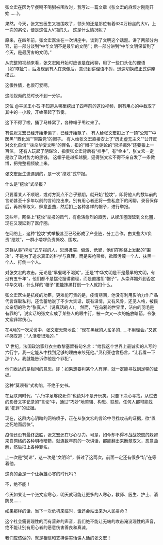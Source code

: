 

张文宏在因为早餐喝不喝粥被围攻时，我写过一篇文章《张文宏的麻烦才刚刚开始……》。

果然，今天，张文宏医生又被围攻了，领头的还是那位有着630万粉丝的大V，上一次的粥论，便是这位大V领的头。 这是什么情况呢？

原来，在四年前，张文宏医生在一次讲座中，谈到了文明这个话题。讲了两部分内容，前一部分谈到“中华文明不是最早的文明”；后一部分讲到“中华文明保留到了今天，是最厉害的文明。”

从完整的视频来看，张文宏刚开始时应该是在闲聊，用了一些口头化的俚语（如“瞎扯”），后发现到有人在录像后，意识到讲俚语不对，迅速切换成正式讲座模式。

这很性情，也很可爱啊。

这段视频的总时长不到一分钟。

这位 @平民王小石 不知道从哪里挖出了四年前的这段视频，别有用心的中截取了其中的一小段，开始带起了节奏。

这下不得了啦，捅了马蜂窝了，各种帽子甩过来了。

有说张文宏已经开始走偏了，已经开始飘了。 有人给张文宏扣上了一顶“公知”“中医黑”“西化派”“带路党”的帽子。 有人给张文宏直接安上了“历史虚无主义”“公开反对文化自信”“抹杀华夏文明”的罪名，扣的“帽子”比粥论的“崇洋媚外”还要狠上一百倍。 还有人玩起了阴谋论，指责张文宏背后有“推手”，有“金主”，张文宏一定是收了敌对势力的黑钱。 这帽子是越扣越狠，逼得张文宏不得不亲自发了一条微博，把完整视频放上来。 

张文宏医生遭遇到的，是一次“挖坟”式举报。

什么是“挖坟”式举报？

只要看某人不顺眼，或对方观点不合乎预期，就开始“挖坟”，即将他人的数年前的言论甚至十多年以前的言论挖出来，别有用心者还将一些私底下的闲聊，录音保存后，再断章取义、肆意歪曲，然后扣上各种各样的帽子，进行举报。

这些年，网络上“挖坟”举报的风气，有愈演愈烈的趋势，从娱乐圈漫延到文化圈，现在又漫延到了医疗圈。

在网络上，这种“挖坟”式举报甚至已经形成了产业链，分工合作。由某些大V负责“挖坟”，一群小喽啰负责撕咬、围攻。

这群从事“挖坟”式举报的人，思想极端，偏激、低智，他们在网络上发起的“围攻”，不是为了追求真正的科学与真理，而是夹枪带棒，欲图污蔑一个人、抹黑一个人、打倒一个人。

对张文宏的攻击，无论是“早餐喝不喝粥”，还是“中华文明是不是最早的文明，有没有五千年”，他们都不是摆论据讲道理，而是直接扣“帽子”，从崇洋媚外到否定中华文明，什么样的“帽子”更能抹黑打倒一个人就扣什么。

张文宏医生是抗疫的功臣，更难能可贵的是，疫情期间，他没有利用影响力作产品代言谋取私利，还含蓄地说了不少大实话，既有温情，又有风骨，还见人格，被民众亲切的称为“张真人”（说真话的人）。 然而，“在乌鸦的世界里，洁白的羽毛是有罪的”，说实话的张文宏成了某些人的眼中钉，被一次又一次的施放暗箭，令张文宏非常伤心。

在4月的一次采访中，张文宏无奈地说：“现在黑我的人蛮多的……不用理会。”又这样感叹道：“人活着很难的。”

17 世纪，法国政治家红衣主教黎塞留有句名言：“给我这个世界上最诚实的人写的六行字，我一定能从中找到足够的理由来绞死他。”贝利亚也曾扬言，“让我看一下那个人，我就能告诉你他是个罪犯”。

他们表达的是相同的意思，即：如果想要判某个人有罪，就一定能寻找到足够的证据。

这种“莫须有”式构陷，不绝于史书。

在互联网时代，“六行字足够绞死你”也绝对不是开玩笑。只要下决心寻找，从过去的影音文字记录的“言论”中，通过“巧妙”地剪辑、构思、联想，任何人都可能找到“犯罪”的证据。

现在，这群内心阴暗的网络喷子，正在从张文宏的言论中寻找攻击的证据，欲“置之死地而后快”。

疫情还没有最终战胜，张文宏还在尽心尽力。可是，如今却不得不战战兢兢的躲避来自网络的各种明枪暗箭，就连数年前的一次讲话，都能翻出来断章取义，恶意曲解，然后扣上各种罪名。

上一次是“粥论”，这一次是“文明论”，躲过了这两次，前面一定还有很多“坑”在等着他。

这真的会是一个让英雄心寒的时代吗？

不，绝不能！

今天如果让一个张文宏寒心，明天就可能让更多的人寒心，教师、医生、护士、消防员……

如果那样的话，当下一次危机来临时，谁还会站出来为人民拼命？

这个社会需要理性的而有营养的声音，我们绝不能让无端的攻击淹没理性的声音，绝不能让别有用心者的恶意伤害善良和真诚。

我们应该做的，就是相信和支持讲实话讲人话的张文宏！ 


